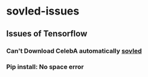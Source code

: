 # sovled-issues

## Issues of Tensorflow

### Can't Download CelebA automatically [sovled](https://github.com/CuiJiali-CV/sovled-issues/blob/main/tensorflow/tensorflow2-celeba.md) 

### Pip install: No space error 

